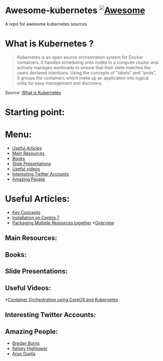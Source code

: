 # Awesome-kubernetes [![Awesome](https://cdn.rawgit.com/sindresorhus/awesome/d7305f38d29fed78fa85652e3a63e154dd8e8829/media/badge.svg)](https://github.com/sindresorhus/awesome)
A repo for awesome kubernetes sources

# What is Kubernetes ?

> Kubernetes is an open source orchestration system for Docker containers. It handles scheduling onto nodes in a compute cluster and actively manages workloads to ensure that their state matches the users declared intentions. Using the concepts of "labels" and "pods", it groups the containers which make up an application into logical units for easy management and discovery.

_Source:_ [What is Kubernetes](https://www.kubernetes.io/)

# Starting point:

# Menu:
* [Useful Articles](#useful-articles)
* [Main Resources](#main-resources)
* [Books](#books)
* [Slide Presentations](#slide-presentations)
* [Useful videos](#useful-videos)
* [Interesting Twitter Accounts](#twitter-accounts)
* [Amazing People](#amazing-people)

# Useful Articles:

* [Key Concepts](http://blog.arungupta.me/key-concepts-kubernetes/)
* [Installation on Centos 7](http://www.severalnines.com/blog/installing-kubernetes-cluster-minions-centos7-manage-pods-services)
*  [Packaging Multiple Resources together](http://blog.arungupta.me/kubernetes-application-package-multiple-resources-together/)
*[Overview](http://apmblog.dynatrace.com/2015/07/21/how-to-get-visibility-into-docker-clusters-running-kubernetes/)

## Main Resources:

## Books:

## Slide Presentations:

## Useful Videos:
*[Container Orchestration using CoreOS and Kubernetes](https://www.youtube.com/watch?v=tA8XNVPZM2w)

## Interesting Twitter Accounts:

## Amazing People:

* [Bredan Burns](https://twitter.com/brendandburns)
* [Kelsey Hightower](https://twitter.com/kelseyhightower)
* [Arun Gupta](https://twitter.com/arungupta)


